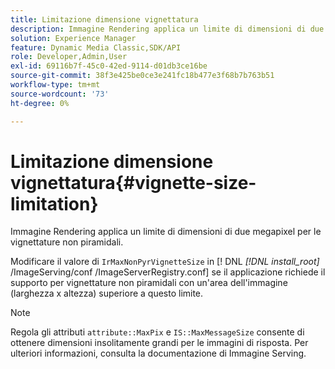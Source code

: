```yaml
---
title: Limitazione dimensione vignettatura
description: Immagine Rendering applica un limite di dimensioni di due megapixel per le vignettature non piramidali.
solution: Experience Manager
feature: Dynamic Media Classic,SDK/API
role: Developer,Admin,User
exl-id: 69116b7f-45c0-42ed-9114-d01db3ce16be
source-git-commit: 38f3e425be0ce3e241fc18b477e3f68b7b763b51
workflow-type: tm+mt
source-wordcount: '73'
ht-degree: 0%

---
```


# Limitazione dimensione vignettatura{#vignette-size-limitation}

Immagine Rendering applica un limite di dimensioni di due megapixel per le vignettature non piramidali.

Modificare il valore di `IrMaxNonPyrVignetteSize` in [! DNL *[!DNL install_root]* /ImageServing/conf /ImageServerRegistry.conf] se il applicazione richiede il supporto per vignettature non piramidali con un&#39;area dell&#39;immagine (larghezza x altezza) superiore a questo limite.

>[!NOTE]
>
>Regola gli attributi `attribute::MaxPix` e `IS::MaxMessageSize` consente di ottenere dimensioni insolitamente grandi per le immagini di risposta. Per ulteriori informazioni, consulta la documentazione di Immagine Serving.
